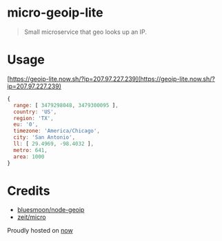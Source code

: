 # micro-geoip-lite

> Small microservice that geo looks up an IP.

# Usage

[https://geoip-lite.now.sh/?ip=207.97.227.239](https://geoip-lite.now.sh/?ip=207.97.227.239)
```js
{
  range: [ 3479298048, 3479300095 ],
  country: 'US',
  region: 'TX',
  eu: '0',
  timezone: 'America/Chicago',
  city: 'San Antonio',
  ll: [ 29.4969, -98.4032 ],
  metro: 641,
  area: 1000
}
```

# Credits

- [bluesmoon/node-geoip](https://github.com/bluesmoon/node-geoip) 
- [zeit/micro](https://github.com/zeit/micro) 

Proudly hosted on [now](https://zeit.co/now)
